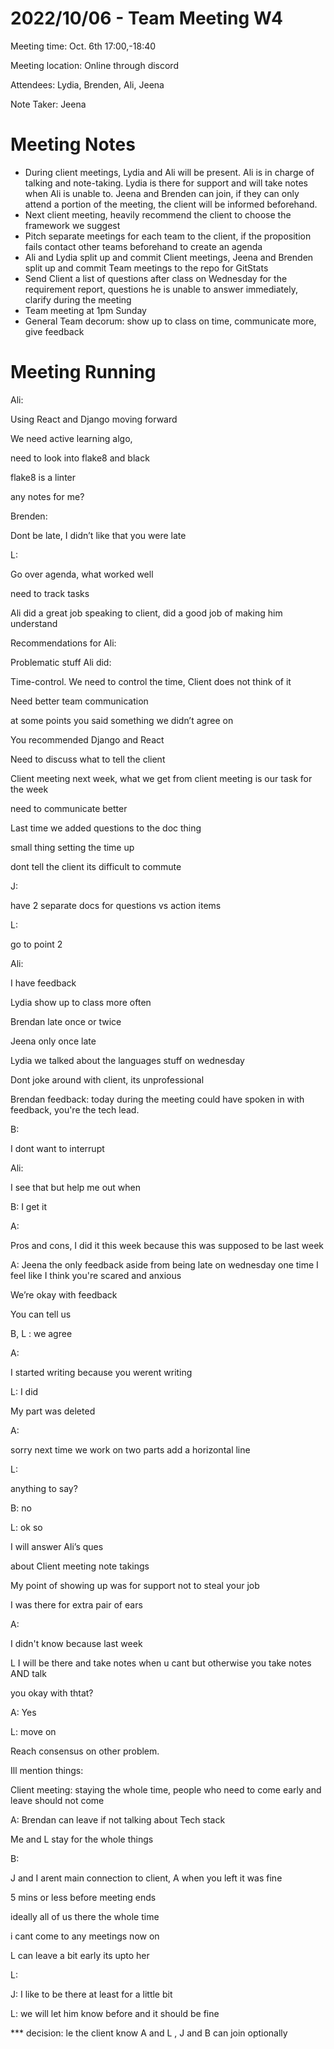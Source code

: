 # 2022/10/06 - Team Meeting W4

Meeting time: Oct. 6th 17:00,-18:40

Meeting location: Online through discord

Attendees: Lydia, Brenden, Ali, Jeena

Note Taker: Jeena

# Meeting Notes

- During client meetings, Lydia and Ali will be present. Ali is in charge of talking and note-taking. Lydia is there for support and will take notes when Ali is unable to. Jeena and Brenden can join, if they can only attend a portion of the meeting, the client will be informed beforehand.
- Next client meeting, heavily recommend the client to choose the framework we suggest
- Pitch separate meetings for each team to the client, if the proposition fails contact other teams beforehand to create an agenda
- Ali and Lydia split up and commit Client meetings, Jeena and Brenden split up and commit Team meetings to the repo for GitStats
- Send Client a list of questions after class on Wednesday for the requirement report, questions he is unable to answer immediately, clarify during the meeting
- Team meeting at 1pm Sunday
- General Team decorum: show up to class on time, communicate more, give feedback

# Meeting Running

Ali:

Using React and Django moving forward

We need active learning algo,

need to look into flake8 and black

flake8 is a linter

any notes for me?

Brenden:

Dont be late, I didn’t like that you were late

L:

Go over agenda, what worked well

need to track tasks

Ali did a great job speaking to client, did a good job of making him understand

Recommendations for Ali:

Problematic stuff Ali did:

Time-control. We need to control the time, Client does not think of it

Need better team communication

at some points you said something we didn’t agree on

You recommended Django and React

Need to discuss what to tell the client

Client meeting next week, what we get from client meeting is our task for the week

need to communicate better

Last time we added questions to the doc thing

small thing setting the time up

dont tell the client its difficult to commute

J:

have 2 separate docs for questions vs action items

L:

go to point 2

Ali:

I have feedback

Lydia show up to class more often

Brendan late once or twice

Jeena only once late

Lydia we talked about the languages stuff on wednesday

Dont joke around with client, its unprofessional

Brendan feedback: today during the meeting could have spoken in with feedback, you're the tech lead.

B:

I dont want to interrupt

Ali:

I see that but help me out when

B: I get it

A:

Pros and cons, I did it this week because this was supposed to be last week

A: Jeena the only feedback aside from being late on wednesday one time I feel like I think you're scared and anxious

We’re okay with feedback

You can tell us

B, L : we agree

A:

I started writing because you werent writing

L: I did

My part was deleted

A:

sorry next time we work on two parts add a horizontal line

L:

anything to say?

B: no

L: ok so

I will answer Ali’s ques

about Client meeting note takings

My point of showing up was for support not to steal your job

I was there for extra pair of ears

A:

I didn't know because last week

L I will be there and take notes when u cant but otherwise you take notes AND talk

you okay with thtat?

A: Yes

L: move on

Reach consensus on other problem.

Ill mention things:

Client meeting: staying the whole time, people who need to come early and leave should not come

A: Brendan can leave if not talking about Tech stack

Me and L stay for the whole things

B:

J and I arent main connection to client, A when you left it was fine

5 mins or less before meeting ends

ideally all of us there the whole time

i cant come to any meetings now on

L can leave a bit early its upto her

L:

J: I like to be there at least for a little bit

L: we will let him know before and it should be fine

\*\*\* decision: le the client know A and L , J and B can join optionally

